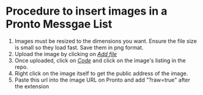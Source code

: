 # Procedure to insert images in a Pronto Messgae List
1. Images must be resized to the dimensions you want. Ensure the file size is small so they load fast. Save them in png format.
2. Upload the image by clicking on [*Add file*](https://github.com/PsychModeling/pronto-media/upload/main)
3. Once uploaded, click on [*Code*](https://github.com/PsychModeling/pronto-media) and click on the image's listing in the repo.
4. Right click on the image itself to get the public address of the image.
5. Paste this url into the image URL on Pronto and add "?raw=true" after the extension
